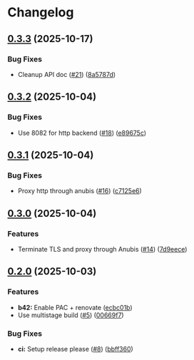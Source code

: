 # Changelog

## [0.3.3](https://github.com/pabrahamsson/b42/compare/v0.3.2...v0.3.3) (2025-10-17)


### Bug Fixes

* Cleanup API doc ([#21](https://github.com/pabrahamsson/b42/issues/21)) ([8a5787d](https://github.com/pabrahamsson/b42/commit/8a5787d3fa4e66998b17cddf595e5a264e118b33))

## [0.3.2](https://github.com/pabrahamsson/b42/compare/v0.3.1...v0.3.2) (2025-10-04)


### Bug Fixes

* Use 8082 for http backend ([#18](https://github.com/pabrahamsson/b42/issues/18)) ([e89675c](https://github.com/pabrahamsson/b42/commit/e89675c391fbfbdc3211ddd92f9c408bf93566b8))

## [0.3.1](https://github.com/pabrahamsson/b42/compare/v0.3.0...v0.3.1) (2025-10-04)


### Bug Fixes

* Proxy http through anubis ([#16](https://github.com/pabrahamsson/b42/issues/16)) ([c7125e6](https://github.com/pabrahamsson/b42/commit/c7125e618479a8d53d925c5f7aee4d153ba82f3e))

## [0.3.0](https://github.com/pabrahamsson/b42/compare/v0.2.0...v0.3.0) (2025-10-04)


### Features

* Terminate TLS and proxy through Anubis ([#14](https://github.com/pabrahamsson/b42/issues/14)) ([7d9eece](https://github.com/pabrahamsson/b42/commit/7d9eece6a371f03b230452d79070b6e6bea5adbb))

## [0.2.0](https://github.com/pabrahamsson/b42/compare/v0.1.0...v0.2.0) (2025-10-03)


### Features

* **b42:** Enable PAC + renovate ([ecbc01b](https://github.com/pabrahamsson/b42/commit/ecbc01b22b1e31c6d68a3562ca72820bb3659446))
* Use multistage build ([#5](https://github.com/pabrahamsson/b42/issues/5)) ([00669f7](https://github.com/pabrahamsson/b42/commit/00669f773b820f11cb4826e6b09f064cc825579f))


### Bug Fixes

* **ci:** Setup release please ([#8](https://github.com/pabrahamsson/b42/issues/8)) ([bbff360](https://github.com/pabrahamsson/b42/commit/bbff3602e7294c79bb9fab156904e8bd8ea3a54d))
